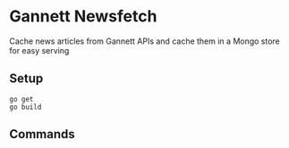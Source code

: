 # Gannett Newsfetch
Cache news articles from Gannett APIs and cache them in a Mongo store for easy serving

## Setup
```
go get
go build
```

## Commands


